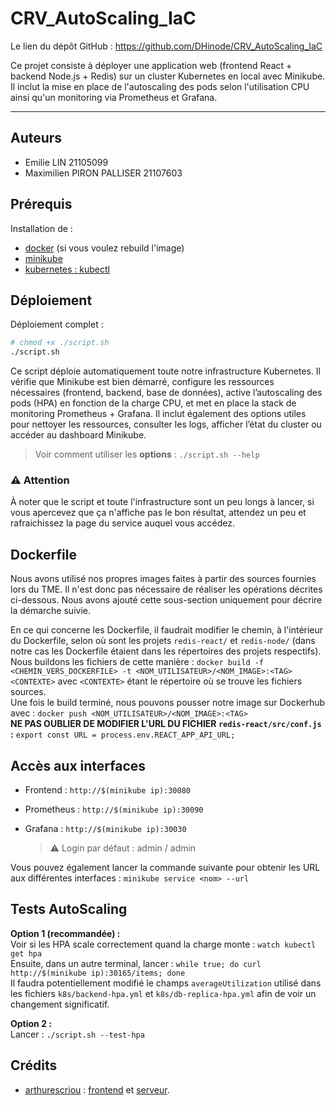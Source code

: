 # CRV_AutoScaling_IaC

Le lien du dépôt GitHub : https://github.com/DHinode/CRV_AutoScaling_IaC

Ce projet consiste à déployer une application web (frontend React + backend Node.js + Redis) sur un cluster Kubernetes en local avec Minikube. Il inclut la mise en place de l'autoscaling des pods selon l'utilisation CPU ainsi qu'un monitoring via Prometheus et Grafana.

---

## Auteurs

- Emilie LIN 21105099
- Maximilien PIRON PALLISER 21107603

## Prérequis 

Installation de :
- [docker](https://developer.fedoraproject.org/tools/docker/docker-installation.html) (si vous voulez rebuild l'image)
- [minikube](https://minikube.sigs.k8s.io/docs/start/?arch=%2Flinux%2Fx86-64%2Fstable%2Fbinary+download) 
- [kubernetes : kubectl](https://kubernetes.io/docs/tasks/tools/install-kubectl-linux/)

## Déploiement 

Déploiement complet : 
```bash
# chmod +x ./script.sh
./script.sh
```

Ce script déploie automatiquement toute notre infrastructure Kubernetes. Il vérifie que Minikube est bien démarré, configure les ressources nécessaires (frontend, backend, base de données), active l’autoscaling des pods (HPA) en fonction de la charge CPU, et met en place la stack de monitoring Prometheus + Grafana.
Il inclut également des options utiles pour nettoyer les ressources, consulter les logs, afficher l’état du cluster ou accéder au dashboard Minikube. 
> Voir comment utiliser les **options** : `./script.sh --help`

### ⚠️ Attention

À noter que le script et toute l'infrastructure sont un peu longs à lancer, si vous apercevez que ça n'affiche pas le bon résultat, attendez un peu et rafraichissez la page du service auquel vous accédez.

## Dockerfile 

Nous avons utilisé nos propres images faites à partir des sources fournies lors du TME. Il n'est donc pas nécessaire de réaliser les opérations décrites ci-dessous. Nous avons ajouté cette sous-section uniquement pour décrire la démarche suivie.

En ce qui concerne les Dockerfile, il faudrait modifier le chemin, à l'intérieur du Dockerfile, selon où sont les projets `redis-react/` et `redis-node/` (dans notre cas les Dockerfile étaient dans les répertoires des projets respectifs).   
Nous buildons les fichiers de cette manière : `docker build -f <CHEMIN_VERS_DOCKERFILE> -t <NOM_UTILISATEUR>/<NOM_IMAGE>:<TAG> <CONTEXTE>` avec `<CONTEXTE>` étant le répertoire où se trouve les fichiers sources.  
Une fois le build terminé, nous pouvons pousser notre image sur Dockerhub avec : `docker push <NOM_UTILISATEUR>/<NOM_IMAGE>:<TAG>`   
**NE PAS OUBLIER DE MODIFIER L'URL DU FICHIER `redis-react/src/conf.js` :** `export const URL = process.env.REACT_APP_API_URL;`  



## Accès aux interfaces 

- Frontend : `http://$(minikube ip):30080`

- Prometheus : `http://$(minikube ip):30090`

- Grafana : `http://$(minikube ip):30030`
    > ⚠️ Login par défaut : admin / admin

Vous pouvez également lancer la commande suivante pour obtenir les URL aux différentes interfaces : `minikube service <nom> --url`

## Tests AutoScaling

__Option 1 (recommandée) :__  
Voir si les HPA scale correctement quand la charge monte : `watch kubectl get hpa`  
Ensuite, dans un autre terminal, lancer : `while true; do curl http://$(minikube ip):30165/items; done`  
Il faudra potentiellement modifié le champs `averageUtilization` utilisé dans les fichiers `k8s/backend-hpa.yml` et `k8s/db-replica-hpa.yml` afin de voir un changement significatif.  


__Option 2 :__  
Lancer : `./script.sh --test-hpa`

## Crédits 

- [arthurescriou](https://github.com/arthurescriou) : [frontend](https://github.com/arthurescriou/redis-react) et [serveur](https://github.com/arthurescriou/redis-node). 

